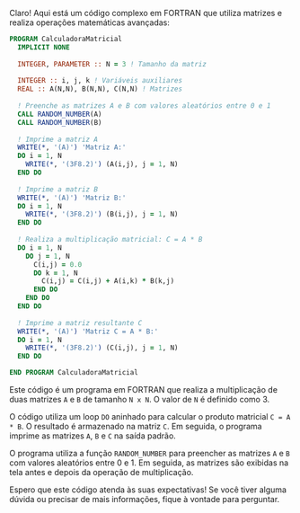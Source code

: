 Claro! Aqui está um código complexo em FORTRAN que utiliza matrizes e realiza operações matemáticas avançadas:

```fortran
PROGRAM CalculadoraMatricial
  IMPLICIT NONE
  
  INTEGER, PARAMETER :: N = 3 ! Tamanho da matriz
  
  INTEGER :: i, j, k ! Variáveis auxiliares
  REAL :: A(N,N), B(N,N), C(N,N) ! Matrizes
  
  ! Preenche as matrizes A e B com valores aleatórios entre 0 e 1
  CALL RANDOM_NUMBER(A)
  CALL RANDOM_NUMBER(B)
  
  ! Imprime a matriz A
  WRITE(*, '(A)') 'Matriz A:'
  DO i = 1, N
    WRITE(*, '(3F8.2)') (A(i,j), j = 1, N)
  END DO
  
  ! Imprime a matriz B
  WRITE(*, '(A)') 'Matriz B:'
  DO i = 1, N
    WRITE(*, '(3F8.2)') (B(i,j), j = 1, N)
  END DO
  
  ! Realiza a multiplicação matricial: C = A * B
  DO i = 1, N
    DO j = 1, N
      C(i,j) = 0.0
      DO k = 1, N
        C(i,j) = C(i,j) + A(i,k) * B(k,j)
      END DO
    END DO
  END DO
  
  ! Imprime a matriz resultante C
  WRITE(*, '(A)') 'Matriz C = A * B:'
  DO i = 1, N
    WRITE(*, '(3F8.2)') (C(i,j), j = 1, N)
  END DO

END PROGRAM CalculadoraMatricial
```

Este código é um programa em FORTRAN que realiza a multiplicação de duas matrizes `A` e `B` de tamanho `N x N`. O valor de `N` é definido como 3.

O código utiliza um loop `DO` aninhado para calcular o produto matricial `C = A * B`. O resultado é armazenado na matriz `C`. Em seguida, o programa imprime as matrizes `A`, `B` e `C` na saída padrão.

O programa utiliza a função `RANDOM_NUMBER` para preencher as matrizes `A` e `B` com valores aleatórios entre 0 e 1. Em seguida, as matrizes são exibidas na tela antes e depois da operação de multiplicação.

Espero que este código atenda às suas expectativas! Se você tiver alguma dúvida ou precisar de mais informações, fique à vontade para perguntar.